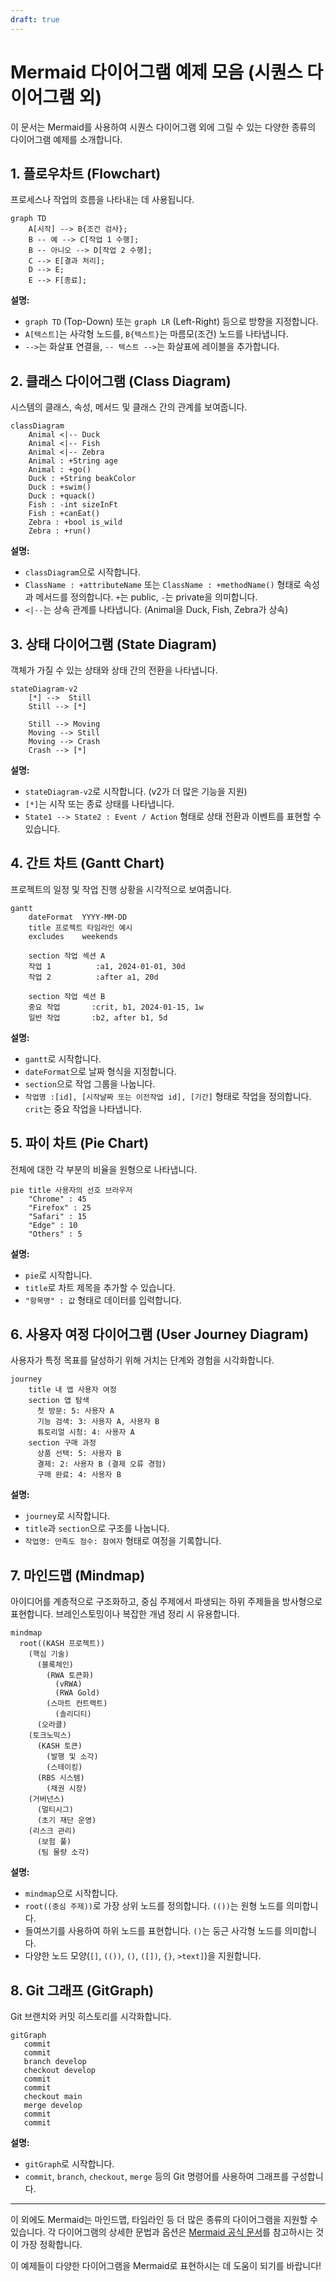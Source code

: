 ```yaml
---
draft: true
---
```


# Mermaid 다이어그램 예제 모음 (시퀀스 다이어그램 외)

이 문서는 Mermaid를 사용하여 시퀀스 다이어그램 외에 그릴 수 있는 다양한 종류의 다이어그램 예제를 소개합니다.

## 1. 플로우차트 (Flowchart)

프로세스나 작업의 흐름을 나타내는 데 사용됩니다.

~~~mermaid
graph TD
    A[시작] --> B{조건 검사};
    B -- 예 --> C[작업 1 수행];
    B -- 아니오 --> D[작업 2 수행];
    C --> E[결과 처리];
    D --> E;
    E --> F[종료];
~~~

**설명:**
* `graph TD` (Top-Down) 또는 `graph LR` (Left-Right) 등으로 방향을 지정합니다.
* `A[텍스트]`는 사각형 노드를, `B{텍스트}`는 마름모(조건) 노드를 나타냅니다.
* `-->`는 화살표 연결을, `-- 텍스트 -->`는 화살표에 레이블을 추가합니다.

## 2. 클래스 다이어그램 (Class Diagram)

시스템의 클래스, 속성, 메서드 및 클래스 간의 관계를 보여줍니다.

~~~mermaid
classDiagram
    Animal <|-- Duck
    Animal <|-- Fish
    Animal <|-- Zebra
    Animal : +String age
    Animal : +go()
    Duck : +String beakColor
    Duck : +swim()
    Duck : +quack()
    Fish : -int sizeInFt
    Fish : +canEat()
    Zebra : +bool is_wild
    Zebra : +run()
~~~

**설명:**
* `classDiagram`으로 시작합니다.
* `ClassName : +attributeName` 또는 `ClassName : +methodName()` 형태로 속성과 메서드를 정의합니다. `+`는 public, `-`는 private을 의미합니다.
* `<|--`는 상속 관계를 나타냅니다. (Animal을 Duck, Fish, Zebra가 상속)

## 3. 상태 다이어그램 (State Diagram)

객체가 가질 수 있는 상태와 상태 간의 전환을 나타냅니다.

~~~mermaid
stateDiagram-v2
    [*] -->  Still
    Still --> [*]

    Still --> Moving
    Moving --> Still
    Moving --> Crash
    Crash --> [*]
~~~

**설명:**
* `stateDiagram-v2`로 시작합니다. (v2가 더 많은 기능을 지원)
* `[*]`는 시작 또는 종료 상태를 나타냅니다.
* `State1 --> State2 : Event / Action` 형태로 상태 전환과 이벤트를 표현할 수 있습니다.

## 4. 간트 차트 (Gantt Chart)

프로젝트의 일정 및 작업 진행 상황을 시각적으로 보여줍니다.

~~~mermaid
gantt
    dateFormat  YYYY-MM-DD
    title 프로젝트 타임라인 예시
    excludes    weekends

    section 작업 섹션 A
    작업 1          :a1, 2024-01-01, 30d
    작업 2          :after a1, 20d

    section 작업 섹션 B
    중요 작업       :crit, b1, 2024-01-15, 1w
    일반 작업       :b2, after b1, 5d
~~~

**설명:**
* `gantt`로 시작합니다.
* `dateFormat`으로 날짜 형식을 지정합니다.
* `section`으로 작업 그룹을 나눕니다.
* `작업명 :[id], [시작날짜 또는 이전작업 id], [기간]` 형태로 작업을 정의합니다. `crit`는 중요 작업을 나타냅니다.

## 5. 파이 차트 (Pie Chart)

전체에 대한 각 부분의 비율을 원형으로 나타냅니다.

~~~mermaid
pie title 사용자의 선호 브라우저
    "Chrome" : 45
    "Firefox" : 25
    "Safari" : 15
    "Edge" : 10
    "Others" : 5
~~~

**설명:**
* `pie`로 시작합니다.
* `title`로 차트 제목을 추가할 수 있습니다.
* `"항목명" : 값` 형태로 데이터를 입력합니다.

## 6. 사용자 여정 다이어그램 (User Journey Diagram)

사용자가 특정 목표를 달성하기 위해 거치는 단계와 경험을 시각화합니다.

~~~mermaid
journey
    title 내 앱 사용자 여정
    section 앱 탐색
      첫 방문: 5: 사용자 A
      기능 검색: 3: 사용자 A, 사용자 B
      튜토리얼 시청: 4: 사용자 A
    section 구매 과정
      상품 선택: 5: 사용자 B
      결제: 2: 사용자 B (결제 오류 경험)
      구매 완료: 4: 사용자 B
~~~

**설명:**
* `journey`로 시작합니다.
* `title`과 `section`으로 구조를 나눕니다.
* `작업명: 만족도 점수: 참여자` 형태로 여정을 기록합니다.

## 7. 마인드맵 (Mindmap)

아이디어를 계층적으로 구조화하고, 중심 주제에서 파생되는 하위 주제들을 방사형으로 표현합니다. 브레인스토밍이나 복잡한 개념 정리 시 유용합니다.

~~~mermaid
mindmap
  root((KASH 프로젝트))
    (핵심 기술)
      (블록체인)
        (RWA 토큰화)
          (vRWA)
          (RWA Gold)
        (스마트 컨트랙트)
          (솔리디티)
      (오라클)
    (토크노믹스)
      (KASH 토큰)
        (발행 및 소각)
        (스테이킹)
      (RBS 시스템)
        (채권 시장)
    (거버넌스)
      (멀티시그)
      (초기 재단 운영)
    (리스크 관리)
      (보험 풀)
      (팀 물량 소각)
~~~

**설명:**
* `mindmap`으로 시작합니다.
* `root((중심 주제))`로 가장 상위 노드를 정의합니다. `(())`는 원형 노드를 의미합니다.
* 들여쓰기를 사용하여 하위 노드를 표현합니다. `()`는 둥근 사각형 노드를 의미합니다.
* 다양한 노드 모양(`[]`, `(())`, `()`, `([])`, `{}`, `>text]`)을 지원합니다.


## 8. Git 그래프 (GitGraph)

Git 브랜치와 커밋 히스토리를 시각화합니다.

~~~mermaid
gitGraph
   commit
   commit
   branch develop
   checkout develop
   commit
   commit
   checkout main
   merge develop
   commit
   commit
~~~

**설명:**
* `gitGraph`로 시작합니다.
* `commit`, `branch`, `checkout`, `merge` 등의 Git 명령어를 사용하여 그래프를 구성합니다.

---

이 외에도 Mermaid는 마인드맵, 타임라인 등 더 많은 종류의 다이어그램을 지원할 수 있습니다. 각 다이어그램의 상세한 문법과 옵션은 [Mermaid 공식 문서](https://mermaid.js.org/intro/syntax-reference.html)를 참고하시는 것이 가장 정확합니다.

이 예제들이 다양한 다이어그램을 Mermaid로 표현하시는 데 도움이 되기를 바랍니다!